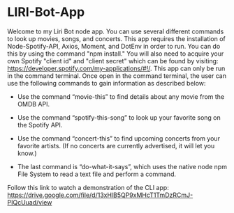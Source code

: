 # LIRI-Bot-App

Welcome to my Liri Bot node app. You can use several different commands to look up movies, songs, and concerts. This app requires the installation of Node-Spotify-API, Axios, Moment, and DotEnv in order to run. You can do this by using the command "npm install." You will also need to acquire your own Spotify "client id" and "client secret" which can be found by visiting: https://developer.spotify.com/my-applications/#!/. This app can only be run in the command terminal. Once open in the command terminal, the user can use the following commands to gain information as described below:

* Use the command “movie-this” to find details about any movie from the OMDB API.

* Use the command “spotify-this-song” to look up your favorite song on the Spotify API.

* Use the command “concert-this” to find upcoming concerts from your favorite artists. 
  (If no concerts are currently advertised, it will let you know.)

* The last command is “do-what-it-says”, which uses the native node npm File System to read a text file and perform a command.

Follow this link to watch a demonstration of the CLI app:
https://drive.google.com/file/d/13xHlB5QP9xMHcT1TmDzRCmJ-PIQcUuad/view
